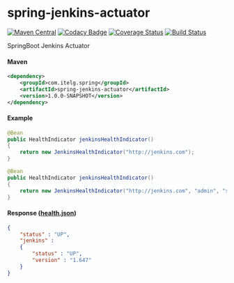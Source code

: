 spring-jenkins-actuator
=======================

[![Maven Central](https://maven-badges.herokuapp.com/maven-central/com.itelg.spring/spring-jenkins-actuator/badge.svg)](https://maven-badges.herokuapp.com/maven-central/com.itelg.spring/spring-jenkins-actuator)
[![Codacy Badge](https://api.codacy.com/project/badge/grade/2a49d5565df7457697072dc5b1cdc5be)](https://www.codacy.com/app/eggers-julian/spring-jenkins-actuator)
[![Coverage Status](https://coveralls.io/repos/julian-eggers/spring-jenkins-actuator/badge.svg?branch=master&service=github)](https://coveralls.io/github/julian-eggers/spring-jenkins-actuator?branch=master)
[![Build Status](https://travis-ci.org/julian-eggers/spring-jenkins-actuator.svg?branch=master)](https://travis-ci.org/julian-eggers/spring-jenkins-actuator)

SpringBoot Jenkins Actuator

#### Maven
```xml
<dependency>
	<groupId>com.itelg.spring</groupId>
	<artifactId>spring-jenkins-actuator</artifactId>
	<version>1.0.0-SNAPSHOT</version>
</dependency>
```

#### Example
```java
@Bean
public HealthIndicator jenkinsHealthIndicator()
{
	return new JenkinsHealthIndicator("http://jenkins.com");
}

@Bean
public HealthIndicator jenkinsHealthIndicator()
{
	return new JenkinsHealthIndicator("http://jenkins.com", "admin", "secretPassword");
}
```

#### Response ([health.json](http://docs.spring.io/spring-boot/docs/current/reference/html/production-ready-endpoints.html#production-ready-health))
```json
{
	"status" : "UP",
	"jenkins" : 
	{
		"status" : "UP",
		"version" : "1.647"
	}
}
```
